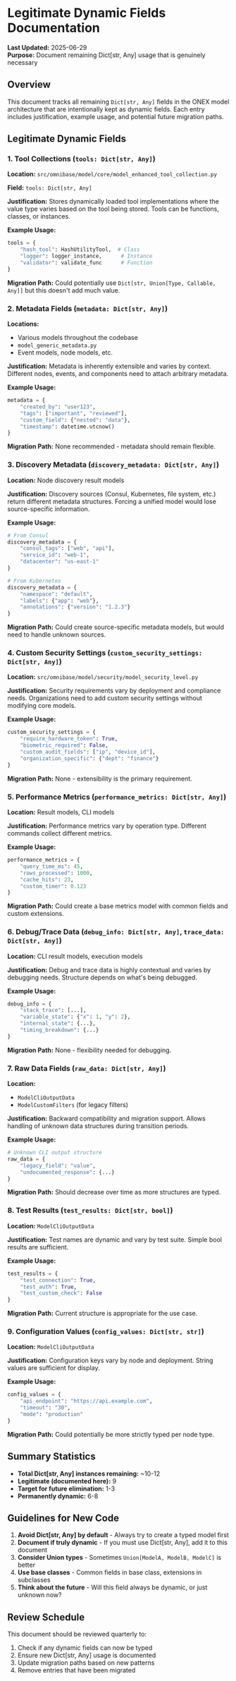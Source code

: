 # Legitimate Dynamic Fields Documentation

**Last Updated:** 2025-06-29  
**Purpose:** Document remaining Dict[str, Any] usage that is genuinely necessary

## Overview

This document tracks all remaining `Dict[str, Any]` fields in the ONEX model architecture that are intentionally kept as dynamic fields. Each entry includes justification, example usage, and potential future migration paths.

## Legitimate Dynamic Fields

### 1. Tool Collections (`tools: Dict[str, Any]`)

**Location:** `src/omnibase/model/core/model_enhanced_tool_collection.py`

**Field:** `tools: Dict[str, Any]`

**Justification:** Stores dynamically loaded tool implementations where the value type varies based on the tool being stored. Tools can be functions, classes, or instances.

**Example Usage:**
```python
tools = {
    "hash_tool": HashUtilityTool,  # Class
    "logger": logger_instance,      # Instance
    "validator": validate_func      # Function
}
```

**Migration Path:** Could potentially use `Dict[str, Union[Type, Callable, Any]]` but this doesn't add much value.

### 2. Metadata Fields (`metadata: Dict[str, Any]`)

**Locations:**
- Various models throughout the codebase
- `model_generic_metadata.py`
- Event models, node models, etc.

**Justification:** Metadata is inherently extensible and varies by context. Different nodes, events, and components need to attach arbitrary metadata.

**Example Usage:**
```python
metadata = {
    "created_by": "user123",
    "tags": ["important", "reviewed"],
    "custom_field": {"nested": "data"},
    "timestamp": datetime.utcnow()
}
```

**Migration Path:** None recommended - metadata should remain flexible.

### 3. Discovery Metadata (`discovery_metadata: Dict[str, Any]`)

**Location:** Node discovery result models

**Justification:** Discovery sources (Consul, Kubernetes, file system, etc.) return different metadata structures. Forcing a unified model would lose source-specific information.

**Example Usage:**
```python
# From Consul
discovery_metadata = {
    "consul_tags": ["web", "api"],
    "service_id": "web-1",
    "datacenter": "us-east-1"
}

# From Kubernetes
discovery_metadata = {
    "namespace": "default",
    "labels": {"app": "web"},
    "annotations": {"version": "1.2.3"}
}
```

**Migration Path:** Could create source-specific metadata models, but would need to handle unknown sources.

### 4. Custom Security Settings (`custom_security_settings: Dict[str, Any]`)

**Location:** `src/omnibase/model/security/model_security_level.py`

**Justification:** Security requirements vary by deployment and compliance needs. Organizations need to add custom security settings without modifying core models.

**Example Usage:**
```python
custom_security_settings = {
    "require_hardware_token": True,
    "biometric_required": False,
    "custom_audit_fields": ["ip", "device_id"],
    "organization_specific": {"dept": "finance"}
}
```

**Migration Path:** None - extensibility is the primary requirement.

### 5. Performance Metrics (`performance_metrics: Dict[str, Any]`)

**Location:** Result models, CLI models

**Justification:** Performance metrics vary by operation type. Different commands collect different metrics.

**Example Usage:**
```python
performance_metrics = {
    "query_time_ms": 45,
    "rows_processed": 1000,
    "cache_hits": 23,
    "custom_timer": 0.123
}
```

**Migration Path:** Could create a base metrics model with common fields and custom extensions.

### 6. Debug/Trace Data (`debug_info: Dict[str, Any]`, `trace_data: Dict[str, Any]`)

**Location:** CLI result models, execution models

**Justification:** Debug and trace data is highly contextual and varies by debugging needs. Structure depends on what's being debugged.

**Example Usage:**
```python
debug_info = {
    "stack_trace": [...],
    "variable_state": {"x": 1, "y": 2},
    "internal_state": {...},
    "timing_breakdown": {...}
}
```

**Migration Path:** None - flexibility needed for debugging.

### 7. Raw Data Fields (`raw_data: Dict[str, Any]`)

**Location:**
- `ModelCliOutputData`
- `ModelCustomFilters` (for legacy filters)

**Justification:** Backward compatibility and migration support. Allows handling of unknown data structures during transition periods.

**Example Usage:**
```python
# Unknown CLI output structure
raw_data = {
    "legacy_field": "value",
    "undocumented_response": {...}
}
```

**Migration Path:** Should decrease over time as more structures are typed.

### 8. Test Results (`test_results: Dict[str, bool]`)

**Location:** `ModelCliOutputData`

**Justification:** Test names are dynamic and vary by test suite. Simple bool results are sufficient.

**Example Usage:**
```python
test_results = {
    "test_connection": True,
    "test_auth": True,
    "test_custom_check": False
}
```

**Migration Path:** Current structure is appropriate for the use case.

### 9. Configuration Values (`config_values: Dict[str, str]`)

**Location:** `ModelCliOutputData`

**Justification:** Configuration keys vary by node and deployment. String values are sufficient for display.

**Example Usage:**
```python
config_values = {
    "api_endpoint": "https://api.example.com",
    "timeout": "30",
    "mode": "production"
}
```

**Migration Path:** Could potentially be more strictly typed per node type.

## Summary Statistics

- **Total Dict[str, Any] instances remaining:** ~10-12
- **Legitimate (documented here):** 9
- **Target for future elimination:** 1-3
- **Permanently dynamic:** 6-8

## Guidelines for New Code

1. **Avoid Dict[str, Any] by default** - Always try to create a typed model first
2. **Document if truly dynamic** - If you must use Dict[str, Any], add it to this document
3. **Consider Union types** - Sometimes `Union[ModelA, ModelB, ModelC]` is better
4. **Use base classes** - Common fields in base class, extensions in subclasses
5. **Think about the future** - Will this field always be dynamic, or just unknown now?

## Review Schedule

This document should be reviewed quarterly to:
1. Check if any dynamic fields can now be typed
2. Ensure new Dict[str, Any] usage is documented
3. Update migration paths based on new patterns
4. Remove entries that have been migrated
